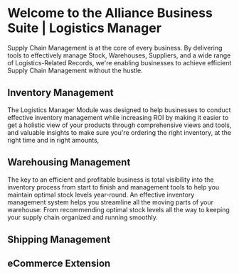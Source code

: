 # Welcome to the Alliance Business Suite | Logistics Manager

Supply Chain Management is at the core of every business. By delivering tools to effectively manage Stock, Warehouses, Suppliers, and a wide range of Logistics-Related Records, we're enabling businesses to achieve efficient Supply Chain Management without the hustle.

## Inventory Management
The Logistics Manager Module was designed to help businesses to conduct effective inventory management while increasing ROI by making it easier to get a holistic view of your products through comprehensive views and tools, and valuable insights to make sure you're ordering the right inventory, at the right time and in right amounts, 

## Warehousing Management
The key to an efficient and profitable business is total visibility into the inventory process from start to finish and management tools to help you maintain optimal stock levels year-round. An effective inventory management system helps you streamline all the moving parts of your warehouse: From recommending optimal stock levels all the way to keeping your supply chain organized and running smoothly.

## Shipping Management


## eCommerce Extension